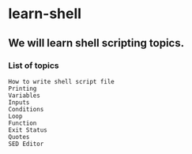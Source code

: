 # learn-shell

## We will learn shell scripting topics.

### List of topics
    How to write shell script file
    Printing
    Variables
    Inputs
    Conditions
    Loop
    Function
    Exit Status
    Quotes
    SED Editor